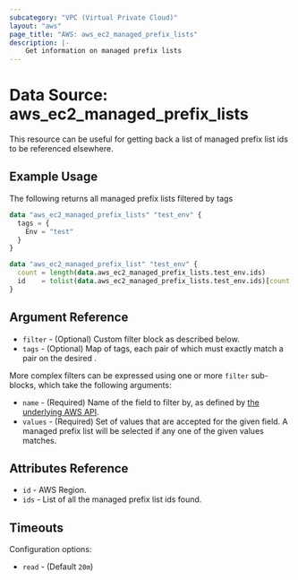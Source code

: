 ```yaml
---
subcategory: "VPC (Virtual Private Cloud)"
layout: "aws"
page_title: "AWS: aws_ec2_managed_prefix_lists"
description: |-
    Get information on managed prefix lists
---
```


# Data Source: aws_ec2_managed_prefix_lists

This resource can be useful for getting back a list of managed prefix list ids to be referenced elsewhere.

## Example Usage

The following returns all managed prefix lists filtered by tags

```terraform
data "aws_ec2_managed_prefix_lists" "test_env" {
  tags = {
    Env = "test"
  }
}

data "aws_ec2_managed_prefix_list" "test_env" {
  count = length(data.aws_ec2_managed_prefix_lists.test_env.ids)
  id    = tolist(data.aws_ec2_managed_prefix_lists.test_env.ids)[count.index]
}
```

## Argument Reference

* `filter` - (Optional) Custom filter block as described below.
* `tags` - (Optional) Map of tags, each pair of which must exactly match
  a pair on the desired .

More complex filters can be expressed using one or more `filter` sub-blocks,
which take the following arguments:

* `name` - (Required) Name of the field to filter by, as defined by
  [the underlying AWS API](https://docs.aws.amazon.com/AWSEC2/latest/APIReference/API_DescribeManagedPrefixLists.html).
* `values` - (Required) Set of values that are accepted for the given field.
  A managed prefix list will be selected if any one of the given values matches.

## Attributes Reference

* `id` - AWS Region.
* `ids` - List of all the managed prefix list ids found.

## Timeouts

Configuration options:

- `read` - (Default `20m`)

